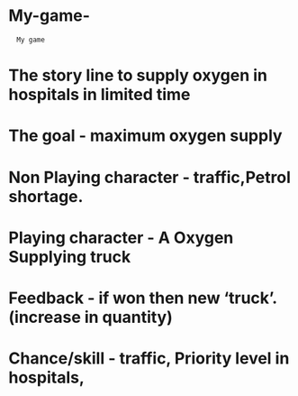 # My-game-
      My game
     
# The story line to supply oxygen in hospitals in limited time
# The goal - maximum oxygen supply
# Non Playing character - traffic,Petrol shortage.
# Playing character - A Oxygen Supplying truck
# Feedback - if won then new ‘truck’.(increase in quantity)
# Chance/skill - traffic, Priority level in hospitals, 
